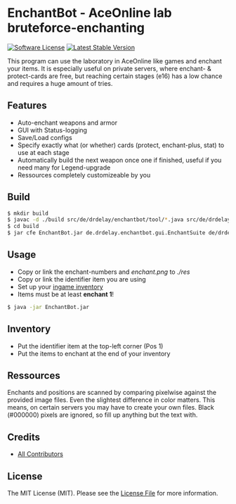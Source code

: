 # EnchantBot - AceOnline lab bruteforce-enchanting

[![Software License][ico-license]](LICENSE.md)
[![Latest Stable Version][ico-githubversion]][link-releases]

This program can use the laboratory in AceOnline like games and enchant your items.
It is especially useful on private servers, where enchant- & protect-cards are free, but reaching certain stages (e16) has a low chance and requires a huge amount of tries.

## Features

* Auto-enchant weapons and armor
* GUI with Status-logging
* Save/Load configs
* Specify exactly what (or whether) cards (protect, enchant-plus, stat) to use at each stage
* Automatically build the next weapon once one if finished, useful if you need many for Legend-upgrade
* Ressources completely customizeable by you

## Build

``` bash
$ mkdir build
$ javac -d ./build src/de/drdelay/enchantbot/tool/*.java src/de/drdelay/enchantbot/gui/*.java
$ cd build
$ jar cfe EnchantBot.jar de.drdelay.enchantbot.gui.EnchantSuite de/drdelay/enchantbot/*
```

## Usage

* Copy or link the enchant-numbers and *enchant.png* to *./res*
* Copy or link the identifier item you are using
* Set up your [ingame inventory](#inventory)
* Items must be at least **enchant 1**!
``` bash
$ java -jar EnchantBot.jar
```

## Inventory

* Put the identifier item at the top-left corner (Pos 1)
* Put the items to enchant at the end of your inventory

## Ressources

Enchants and positions are scanned by comparing pixelwise against the provided image files. Even the slightest difference in color matters.
This means, on certain servers you may have to create your own files. Black (#000000) pixels are ignored, so fill up anything but the text with.

## Credits

- [All Contributors][link-contributors]

## License

The MIT License (MIT). Please see the [License File](LICENSE.md) for more information.

[ico-license]: https://img.shields.io/badge/license-MIT-brightgreen.svg?style=flat-square
[ico-githubversion]: https://poser.pugx.org/DrDelay/EnchantBot/v/stable

[link-releases]: https://github.com/DrDelay/EnchantBot/releases
[link-contributors]: ../../contributors

